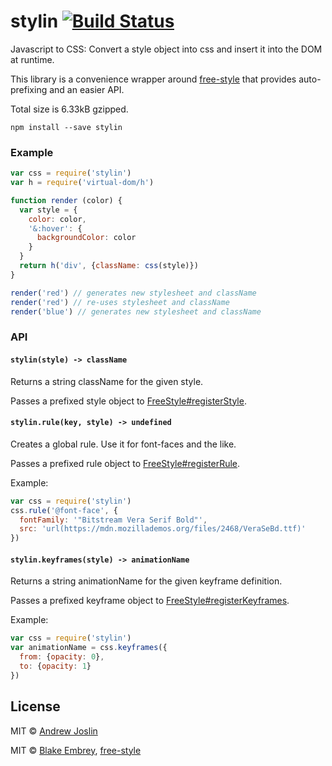 # stylin [![Build Status](https://travis-ci.org/ajoslin/stylin.svg?branch=master)](https://travis-ci.org/ajoslin/stylin)

Javascript to CSS: Convert a style object into css and insert it into the DOM at runtime.

This library is a convenience wrapper around [free-style](https://github.com/blakeembrey/free-style) that provides auto-prefixing and an easier API.

Total size is 6.33kB gzipped.

```
npm install --save stylin
```

### Example

```js
var css = require('stylin')
var h = require('virtual-dom/h')

function render (color) {
  var style = {
    color: color,
    '&:hover': {
      backgroundColor: color
    }
  }
  return h('div', {className: css(style)})
}

render('red') // generates new stylesheet and className
render('red') // re-uses stylesheet and className
render('blue') // generates new stylesheet and className
```

### API

#### `stylin(style) -> className`

Returns a string className for the given style.

Passes a prefixed style object to [FreeStyle#registerStyle](https://github.com/blakeembrey/free-style#styles).

#### `stylin.rule(key, style) -> undefined`

Creates a global rule. Use it for font-faces and the like.

Passes a prefixed rule object to [FreeStyle#registerRule](https://github.com/blakeembrey/free-style#rules).

Example:

```js
var css = require('stylin')
css.rule('@font-face', {
  fontFamily: '"Bitstream Vera Serif Bold"',
  src: 'url(https://mdn.mozillademos.org/files/2468/VeraSeBd.ttf)'
})
```

#### `stylin.keyframes(style) -> animationName`

Returns a string animationName for the given keyframe definition.

Passes a prefixed keyframe object to [FreeStyle#registerKeyframes](https://github.com/blakeembrey/free-style#keyframes).

Example:

```js
var css = require('stylin')
var animationName = css.keyframes({
  from: {opacity: 0},
  to: {opacity: 1}
})
```

## License

MIT © [Andrew Joslin](http://ajoslin.com)

MIT © [Blake Embrey](http://blakeembrey.me), [free-style](https://github.com/blakeembrey/free-style)
